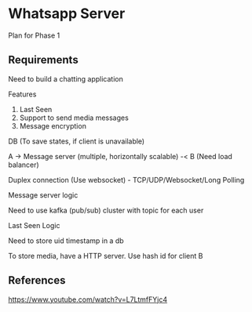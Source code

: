 # Whatsapp Server

Plan for Phase 1

## Requirements

Need to build a chatting application

Features
1. Last Seen
2. Support to send media messages
3. Message encryption

DB (To save states, if client is unavailable)

A -> Message server (multiple, horizontally scalable) -< B (Need load balancer)

Duplex connection (Use websocket) - TCP/UDP/Websocket/Long Polling


Message server logic

Need to use kafka (pub/sub) cluster with topic for each user

Last Seen Logic

Need to store uid timestamp in a db

To store media, have a HTTP server. Use hash id for client B

## References

https://www.youtube.com/watch?v=L7LtmfFYjc4
